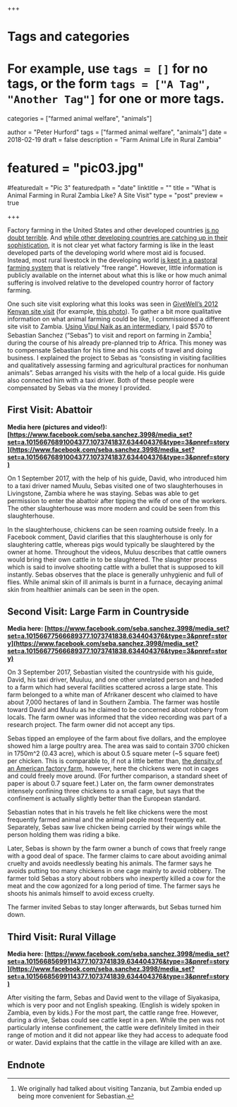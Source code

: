 +++
# Tags and categories
# For example, use `tags = []` for no tags, or the form `tags = ["A Tag", "Another Tag"]` for one or more tags.
categories = ["farmed animal welfare", "animals"]

author = "Peter Hurford"
tags = ["farmed animal welfare", "animals"]
date = 2018-02-19
draft = false
description = "Farm Animal Life in Rural Zambia"
# featured = "pic03.jpg"
#featuredalt = "Pic 3"
featuredpath = "date"
linktitle = ""
title = "What is Animal Farming in Rural Zambia Like? A Site Visit"
type = "post"
preview = true

+++

Factory farming in the United States and other developed countries [is no doubt terrible](http://lesswrong.com/lw/i3s/why_eat_less_meat/). And [while other developing countries are catching up in their sophistication](http://us14.campaign-archive1.com/?u=66df320da8400b581cbc1b539&id=1096590fac&e=a6c8a51ace), it is not clear yet what factory farming is like in the least developed parts of the developing world where most aid is focused. Instead, most rural livestock in the developing world [is kept in a pastoral farming system](http://igrow.org/livestock/beef/raising-livestock-in-kenya-comparing-and-contrasting-animal-health-issues/) that is relatively “free range”. However, little information is publicly available on the internet about what this is like or how much animal suffering is involved relative to the developed country horror of factory farming.  

One such site visit exploring what this looks was seen in [GiveWell’s 2012 Kenyan site visit](https://www.givewell.org/research/site-visits/november-2012#GiveDirectly) (for example, [this photo](https://get.google.com/albumarchive/109427789386001570492/album/AF1QipMGHhECE2tuMXz1-OkgdN7zoMT0GVpC_C6d-88u/AF1QipOcrWvwkOBRMb1ZFjfme8mpTqKJWdm2TjYv8KLX?authKey=CL6w6q2Sl6WbLg)). To gather a bit more qualitative information on what animal farming could be like, I commissioned a different site visit to Zambia. [Using Vipul Naik as an intermediary](https://contractwork.vipulnaik.com/payer.php?payer=Peter%20Hurford), I paid $570 to Sebastian Sanchez (“Sebas”) to visit and report on farming in Zambia[^1] during the course of his already pre-planned trip to Africa. This money was to compensate Sebastian for his time and his costs of travel and doing business. I explained the project to Sebas as “consisting in visiting facilities and qualitatively assessing farming and agricultural practices for nonhuman animals”. Sebas arranged his visits with the help of a local guide. His guide also connected him with a taxi driver. Both of these people were compensated by Sebas via the money I provided.

## First Visit: Abattoir

**Media here (pictures and video!): [https://www.facebook.com/seba.sanchez.3998/media_set?set=a.10156676891004377.1073741837.634404376&type=3&pnref=story](https://www.facebook.com/seba.sanchez.3998/media_set?set=a.10156676891004377.1073741837.634404376&type=3&pnref=story)**

On 1 September 2017, with the help of his guide, David, who introduced him to a taxi driver named Muulu, Sebas visited one of two slaughterhouses in Livingstone, Zambia where he was staying. Sebas was able to get permission to enter the abattoir after tipping the wife of one of the workers. The other slaughterhouse was more modern and could be seen from this slaughterhouse.

In the slaughterhouse, chickens can be seen roaming outside freely. In a Facebook comment, David clarifies that this slaughterhouse is only for slaughtering cattle, whereas pigs would typically be slaughtered by the owner at home. Throughout the videos, Muluu describes that cattle owners would bring their own cattle in to be slaughtered. The slaughter process which is said to involve shooting cattle with a bullet that is supposed to kill instantly. Sebas observes that the place is generally unhygienic and full of flies. While animal skin of ill animals is burnt in a furnace, decaying animal skin from healthier animals can be seen in the open.

## Second Visit: Large Farm in Countryside

**Media here: [https://www.facebook.com/seba.sanchez.3998/media_set?set=a.10156677566689377.1073741838.634404376&type=3&pnref=story](https://www.facebook.com/seba.sanchez.3998/media_set?set=a.10156677566689377.1073741838.634404376&type=3&pnref=story)**

On 3 September 2017, Sebastian visited the countryside with his guide, David, his taxi driver, Muuluu, and one other unrelated person and headed to a farm which had several facilities scattered across a large state. This farm belonged to a white man of Afrikaner descent who claimed to have about 7,000 hectares of land in Southern Zambia. The farmer was hostile toward David and Muulu as he claimed to be concerned about robbery from locals. The farm owner was informed that the video recording was part of a research project. The farm owner did not accept any tips.

Sebas tipped an employee of the farm about five dollars, and the employee showed him a large poultry area. The area was said to contain 3700 chicken in 1750m^2 (0.43 acre), which is about 0.5 square meter (~5 square feet) per chicken. This is comparable to, if not a little better than, [the density of an American factory farm](https://www.huffingtonpost.com/bruce-friedrich/eggs-from-caged-hens_b_2458525.html), however, here the chickens were not in cages and could freely move around. (For further comparison, a standard sheet of paper is about 0.7 square feet.) Later on, the farm owner demonstrates intensely confining three chickens to a small cage, but says that the confinement is actually slightly better than the European standard.

Sebastian notes that in his travels he felt like chickens were the most frequently farmed animal and the animal people most frequently eat. Separately, Sebas saw live chicken being carried by their wings while the person holding them was riding a bike.

Later, Sebas is shown by the farm owner a bunch of cows that freely range with a good deal of space. The farmer claims to care about avoiding animal cruelty and avoids needlessly beating his animals. The farmer says he avoids putting too many chickens in one cage mainly to avoid robbery. The farmer told Sebas a story about robbers who inexpertly killed a cow for the meat and the cow agonized for a long period of time. The farmer says he shoots his animals himself to avoid excess cruelty.

The farmer invited Sebas to stay longer afterwards, but Sebas turned him down.

## Third Visit: Rural Village

**Media here: [https://www.facebook.com/seba.sanchez.3998/media_set?set=a.10156685699114377.1073741839.634404376&type=3&pnref=story](https://www.facebook.com/seba.sanchez.3998/media_set?set=a.10156685699114377.1073741839.634404376&type=3&pnref=story)**

After visiting the farm, Sebas and David went to the village of Siyakasipa, which is very poor and not English speaking. (English is widely spoken in Zambia, even by kids.) For the most part, the cattle range free. However, during a drive, Sebas could see cattle kept in a pen. While the pen was not particularly intense confinement, the cattle were definitely limited in their range of motion and it did not appear like they had access to adequate food or water. David explains that the cattle in the village are killed with an axe.

## Endnote

[^1]: We originally had talked about visiting Tanzania, but Zambia ended up being more convenient for Sebastian.